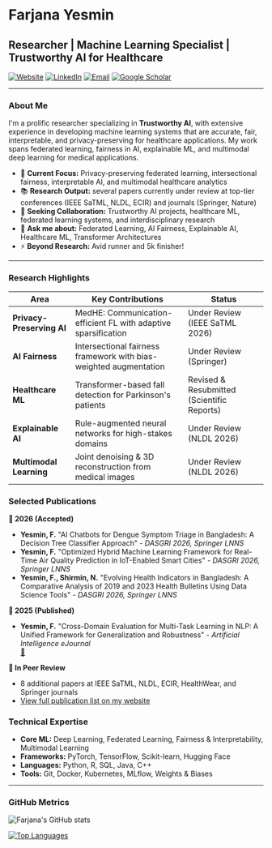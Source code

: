# Farjana Yesmin

## Researcher | Machine Learning Specialist | Trustworthy AI for Healthcare

[![Website](https://img.shields.io/badge/Website-Portfolio-green)](https://farjana-yesmin.github.io)
[![LinkedIn](https://img.shields.io/badge/LinkedIn-Profile-blue)](https://www.linkedin.com/in/farjana-yesmin/)
[![Email](https://img.shields.io/badge/Email-Contact-red)](mailto:farjanayesmin76@gmail.com)
[![Google Scholar](https://img.shields.io/badge/Google_Scholar-Profile-lightgrey)](https://scholar.google.com/citations?user=iyrysqgAAAAJ&hl=en)

---

### About Me

I'm a prolific researcher specializing in **Trustworthy AI**, with extensive experience in developing machine learning systems that are accurate, fair, interpretable, and privacy-preserving for healthcare applications. My work spans federated learning, fairness in AI, explainable ML, and multimodal deep learning for medical applications.

- 🔬 **Current Focus:** Privacy-preserving federated learning, intersectional fairness, interpretable AI, and multimodal healthcare analytics
- 📚 **Research Output:** several papers currently under review at top-tier conferences (IEEE SaTML, NLDL, ECIR) and journals (Springer, Nature)
- 🤝 **Seeking Collaboration:** Trustworthy AI projects, healthcare ML, federated learning systems, and interdisciplinary research
- 💬 **Ask me about:** Federated Learning, AI Fairness, Explainable AI, Healthcare ML, Transformer Architectures
- ⚡ **Beyond Research:** Avid runner and 5k finisher!

---

### Research Highlights

| Area | Key Contributions | Status |
|------|-------------------|--------|
| **Privacy-Preserving AI** | MedHE: Communication-efficient FL with adaptive sparsification | Under Review (IEEE SaTML 2026) |
| **AI Fairness** | Intersectional fairness framework with bias-weighted augmentation | Under Review (Springer) |
| **Healthcare ML** | Transformer-based fall detection for Parkinson's patients | Revised & Resubmitted (Scientific Reports) |
| **Explainable AI** | Rule-augmented neural networks for high-stakes domains | Under Review (NLDL 2026) |
| **Multimodal Learning** | Joint denoising & 3D reconstruction from medical images | Under Review (NLDL 2026) |

### Selected Publications

**📅 2026 (Accepted)**
- **Yesmin, F.** "AI Chatbots for Dengue Symptom Triage in Bangladesh: A Decision Tree Classifier Approach" - *DASGRI 2026, Springer LNNS*
- **Yesmin, F.** "Optimized Hybrid Machine Learning Framework for Real-Time Air Quality Prediction in IoT-Enabled Smart Cities" - *DASGRI 2026, Springer LNNS*
- **Yesmin, F., Shirmin, N.** "Evolving Health Indicators in Bangladesh: A Comparative Analysis of 2019 and 2023 Health Bulletins Using Data Science Tools" - *DASGRI 2026, Springer LNNS*

**📅 2025 (Published)**
- **Yesmin, F.** "Cross-Domain Evaluation for Multi-Task Learning in NLP: A Unified Framework for Generalization and Robustness" - *Artificial Intelligence eJournal*  
  [📄](https://papers.ssrn.com/abstract=5018566)

**🔄 In Peer Review**
- 8 additional papers at IEEE SaTML, NLDL, ECIR, HealthWear, and Springer journals
- [View full publication list on my website](https://farjana-yesmin.github.io)

### Technical Expertise

- **Core ML:** Deep Learning, Federated Learning, Fairness & Interpretability, Multimodal Learning
- **Frameworks:** PyTorch, TensorFlow, Scikit-learn, Hugging Face
- **Languages:** Python, R, SQL, Java, C++
- **Tools:** Git, Docker, Kubernetes, MLflow, Weights & Biases

---

### GitHub Metrics

![Farjana's GitHub stats](https://github-readme-stats.vercel.app/api?username=Farjana-Yesmin&show_icons=true&theme=radical&hide_title=true)

[![Top Languages](https://github-readme-stats.vercel.app/api/top-langs/?username=Farjana-Yesmin&layout=compact&theme=radical)](https://github.com/Farjana-Yesmin)
